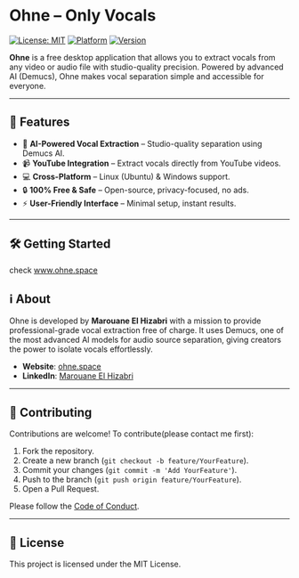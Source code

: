 
# Ohne – Only Vocals 

[![License: MIT](https://img.shields.io/badge/License-MIT-green.svg)](LICENSE)
[![Platform](https://img.shields.io/badge/Platform-Windows%20|%20Linux-blue)](https://github.com/xfloksyx/ohne-installer/releases)
[![Version](https://img.shields.io/badge/Version-1.0-blue)](https://github.com/xfloksyx/ohne-installer/releases)

**Ohne** is a free desktop application that allows you to extract vocals from any video or audio file with studio-quality precision. Powered by advanced AI (Demucs), Ohne makes vocal separation simple and accessible for everyone.

---

## 🚀 Features

- 🎤 **AI-Powered Vocal Extraction** – Studio-quality separation using Demucs AI.
- 📹 **YouTube Integration** – Extract vocals directly from YouTube videos.
- 💻 **Cross-Platform** – Linux (Ubuntu) & Windows support.
- 🔒 **100% Free & Safe** – Open-source, privacy-focused, no ads.
- ⚡ **User-Friendly Interface** – Minimal setup, instant results.

---

## 🛠 Getting Started
check www.ohne.space



## ℹ️ About

Ohne is developed by **Marouane El Hizabri** with a mission to provide professional-grade vocal extraction free of charge. It uses Demucs, one of the most advanced AI models for audio source separation, giving creators the power to isolate vocals effortlessly.

* **Website**: [ohne.space](https://ohne.space)
* **LinkedIn**: [Marouane El Hizabri](https://www.linkedin.com/in/marouaneelhizabri)

---

## 🤝 Contributing

Contributions are welcome! To contribute(please contact me first):

1. Fork the repository.
2. Create a new branch (`git checkout -b feature/YourFeature`).
3. Commit your changes (`git commit -m 'Add YourFeature'`).
4. Push to the branch (`git push origin feature/YourFeature`).
5. Open a Pull Request.

Please follow the [Code of Conduct](CODE_OF_CONDUCT.md).

---

## 📄 License

This project is licensed under the MIT License.


